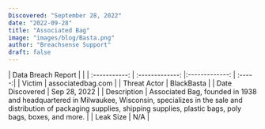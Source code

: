 ```yaml
---
Discovered: "September 28, 2022"
date: "2022-09-28"
title: "Associated Bag"
image: "images/blog/Basta.png"
author: "Breachsense Support"
draft: false
---
```


| Data Breach Report           |              | 
| :-----------: | :-------------:     |:-------------:    | :-----:|
| Victim      | associatedbag.com      | 
| Threat Actor      | BlackBasta      | 
| Date Discovered      | Sep 28, 2022      | 
| Description      | Associated Bag, founded in 1938 and headquartered in Milwaukee, Wisconsin, specializes in the sale and distribution of packaging supplies, shipping supplies, plastic bags, poly bags, boxes, and more.      | 
| Leak Size      | N/A      | 

